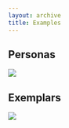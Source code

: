 ```yaml
---
layout: archive
title: Examples
---
```


<div class="tiles">

<div class="tile">
  <h2 class="post-title">Personas</h2>
  <a href="{{ site.baseurl }}/personas.html"><img src="{{ site.url }}/images/Ben_teaser.gif" class="page-feature-image">
	</a>
</div><!-- /.tile -->

<div class="tile">
  <h2 class="post-title">Exemplars</h2>
  <a href="{{ site.baseurl }}/exemplars.html"><img src="{{ site.url }}/images/Exemplar_teaser.gif" class="page-feature-image"></a>
</div><!-- /.tile -->


</div><!-- /.tiles -->
